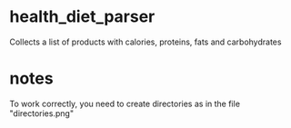 # health_diet_parser
Сollects a list of products with calories, proteins, fats and carbohydrates

# notes
To work correctly, you need to create directories as in the file "directories.png"
